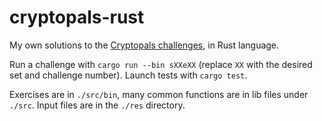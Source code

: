 # cryptopals-rust

My own solutions to the [Cryptopals challenges](https://cryptopals.com), in Rust language.

Run a challenge with `cargo run --bin sXXeXX` (replace `XX` with the desired set and challenge number). Launch tests with `cargo test`.

Exercises are in `./src/bin`, many common functions are in lib files under `./src`. Input files are in the `./res` directory.